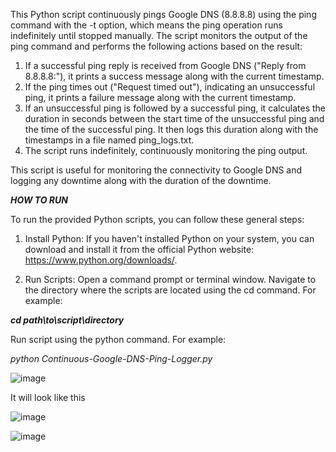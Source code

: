 This Python script continuously pings Google DNS (8.8.8.8) using the ping command with the -t option, which means the ping operation runs indefinitely until stopped manually. 
The script monitors the output of the ping command and performs the following actions based on the result:

  1. If a successful ping reply is received from Google DNS ("Reply from 8.8.8.8:"), it prints a success message along with the current timestamp.
  2. If the ping times out ("Request timed out"), indicating an unsuccessful ping, it prints a failure message along with the current timestamp.
  3. If an unsuccessful ping is followed by a successful ping, it calculates the duration in seconds between the start time of the unsuccessful ping and the time of the successful ping.
     It then logs this duration along with the timestamps in a file named ping_logs.txt.
  4. The script runs indefinitely, continuously monitoring the ping output.

This script is useful for monitoring the connectivity to Google DNS and logging any downtime along with the duration of the downtime.

***HOW TO RUN***

To run the provided Python scripts, you can follow these general steps:

1. Install Python:
If you haven't installed Python on your system, you can download and install it from the official Python website: https://www.python.org/downloads/.


2. Run Scripts:
Open a command prompt or terminal window.
Navigate to the directory where the scripts are located using the cd command. For example:

***cd path\to\script\directory***

Run script using the python command. For example:

*python Continuous-Google-DNS-Ping-Logger.py*

![image](https://github.com/radenko98/Continuous-Google-DNS-Ping-Logger/assets/22021972/f28a6887-ddc4-4ca7-8dfd-8b846723db9b)

It will look like this

![image](https://github.com/radenko98/Continuous-Google-DNS-Ping-Logger/assets/22021972/f04ab2ad-d3aa-4e12-98b6-34eedadfadf2)

![image](https://github.com/radenko98/Continuous-Google-DNS-Ping-Logger/assets/22021972/c670dbd0-fd68-4e6e-84d7-20bdd6b1e8ca)



